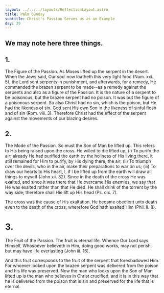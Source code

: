 ```yaml
---
layout: ../../../layouts/ReflectionLayout.astro
title: Palm Sunday
subtitle: Christ's Passion Serves us as an Example
day: 39
---
```


## We may note here three things.

## 1.

The Figure of the Passion. As Moses lifted up the serpent in the desert. When the Jews said, Our soul now loatheth this very light food (Num. xxi. 5), the Lord sent serpents in punishment, and afterwards, for a remedy, He commanded the brazen serpent to be made--as a remedy against the serpents and also as a figure of the Passion. It is the nature of a serpent to be poisonous, but the brazen serpent had no poison. It was but the figure of a poisonous serpent. So also Christ had no sin, which is the poison, but He had the likeness of sin. God sent His own Son in the likeness of sinful flesh and of sin (Rom. viii. 3). Therefore Christ had the effect of the serpent against the movements of our blazing desires.

## 2.

The Mode of the Passion. So must the Son of Man be lifted up. This refers to His being raised upon the cross. He willed to die lifted up, (i) To purify the air: already He had purified the earth by the holiness of His living there, it still remained for Him to purify, by His dying there, the air; (ii) To triumph over the devils, who in the air, make their preparations to war on us; (iii) To draw our hearts to His heart, I, if I be lifted up from the earth will draw all things to myself (John xii. 32). Since in the death of the cross He was exalted, and since it was there that He overcame His enemies, we say that He was exalted rather than that He died. He shall drink of the torrent by the way side; therefore shall Hie lift up His head (Ps. cix. 7).

The cross was the cause of His exaltation. He became obedient unto death even to the death of the cross, wherefore God hath exalted Him (Phil. ii. 8).

# 3.

The Fruit of the Passion. The fruit is eternal life. Whence Our Lord says Himself, Whosoever believeth in Him, doing good works, may not perish, but may have life everlasting (John iii. 16).

And this fruit corresponds to the fruit of the serpent that foreshadowed Him. For whoever looked upon the brazen serpent was delivered from the poison and his life was preserved. Now the man who looks upon the Son of Man lifted up is the man who believes in Christ crucified, and it is in this way that he is delivered from the poison that is sin and preserved for the life that is eternal.
